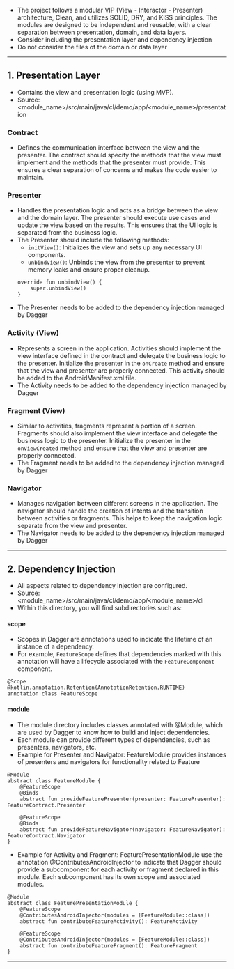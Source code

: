 - The project follows a modular VIP (View - Interactor - Presenter) architecture, Clean, and utilizes SOLID, DRY, and KISS principles. The modules are designed to be independent and reusable, with a clear separation between presentation, domain, and data layers.
- Consider including the presentation layer and dependency injection
- Do not consider the files of the domain or data layer
---

## 1. Presentation Layer

- Contains the view and presentation logic (using MVP).
- Source: <module_name>/src/main/java/cl/demo/app/<module_name>/presentation

### Contract

- Defines the communication interface between the view and the presenter. The contract should specify the methods that the view must implement and the methods that the presenter must provide. This ensures a clear separation of concerns and makes the code easier to maintain.

### Presenter

- Handles the presentation logic and acts as a bridge between the view and the domain layer. The presenter should execute use cases and update the view based on the results. This ensures that the UI logic is separated from the business logic.
- The Presenter should include the following methods:
    - `initView()`: Initializes the view and sets up any necessary UI components.
    - `unbindView()`: Unbinds the view from the presenter to prevent memory leaks and ensure proper cleanup.
    ```
    override fun unbindView() {
        super.unbindView()
    }
    ```
- The Presenter needs to be added to the dependency injection managed by Dagger

### Activity (View)

- Represents a screen in the application. Activities should implement the view interface defined in the contract and delegate the business logic to the presenter. Initialize the presenter in the `onCreate` method and ensure that the view and presenter are properly connected. This activity should be added to the AndroidManifest.xml file.
- The Activity needs to be added to the dependency injection managed by Dagger

### Fragment (View)

- Similar to activities, fragments represent a portion of a screen. Fragments should also implement the view interface and delegate the business logic to the presenter. Initialize the presenter in the `onViewCreated` method and ensure that the view and presenter are properly connected.
- The Fragment needs to be added to the dependency injection managed by Dagger

### Navigator

- Manages navigation between different screens in the application. The navigator should handle the creation of intents and the transition between activities or fragments. This helps to keep the navigation logic separate from the view and presenter.
- The Navigator needs to be added to the dependency injection managed by Dagger

---

## 2. Dependency Injection
- All aspects related to dependency injection are configured. 
- Source: <module_name>/src/main/java/cl/demo/app/<module_name>/di
- Within this directory, you will find subdirectories such as:

#### scope
- Scopes in Dagger are annotations used to indicate the lifetime of an instance of a dependency.
- For example, `FeatureScope` defines that dependencies marked with this annotation will have a lifecycle associated with the `FeatureComponent` component.
```
@Scope
@kotlin.annotation.Retention(AnnotationRetention.RUNTIME)
annotation class FeatureScope
```

#### module
- The module directory includes classes annotated with @Module, which are used by Dagger to know how to build and inject dependencies.
- Each module can provide different types of dependencies, such as presenters, navigators, etc.
- Example for Presenter and Navigator: FeatureModule provides instances of presenters and navigators for functionality related to Feature
```
@Module
abstract class FeatureModule {
    @FeatureScope
    @Binds
    abstract fun provideFeaturePresenter(presenter: FeaturePresenter): FeatureContract.Presenter

    @FeatureScope
    @Binds
    abstract fun provideFeatureNavigator(navigator: FeatureNavigator): FeatureContract.Navigator
}
```
- Example for Activity and Fragment: FeaturePresentationModule use the annotation @ContributesAndroidInjector to indicate that Dagger should provide a subcomponent for each activity or fragment declared in this module. Each subcomponent has its own scope and associated modules.
```
@Module
abstract class FeaturePresentationModule {
    @FeatureScope
    @ContributesAndroidInjector(modules = [FeatureModule::class])
    abstract fun contributeFeatureActivity(): FeatureActivity

    @FeatureScope
    @ContributesAndroidInjector(modules = [FeatureModule::class])
    abstract fun contributeFeatureFragment(): FeatureFragment
}
```
---